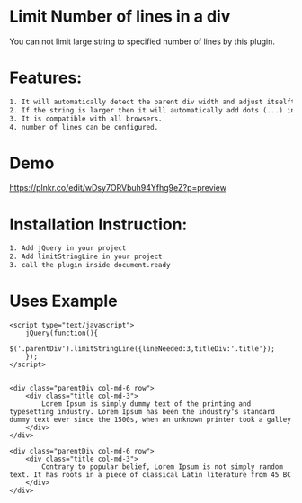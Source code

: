 # Limit Number of lines in a div
You can not limit large string to specified number of lines by this plugin.


# Features:
```html
1. It will automatically detect the parent div width and adjust itselft with number of line specified.
2. If the string is larger then it will automatically add dots (...) in the end.
3. It is compatible with all browsers.
4. number of lines can be configured.
```
# Demo
https://plnkr.co/edit/wDsy7ORVbuh94Yfhg9eZ?p=preview

# Installation Instruction:
```html
1. Add jQuery in your project
2. Add limitStringLine in your project
3. call the plugin inside document.ready
```

# Uses Example
```code
<script type="text/javascript">
	jQuery(function(){
		 $('.parentDiv').limitStringLine({lineNeeded:3,titleDiv:'.title'});
	});
</script>


<div class="parentDiv col-md-6 row">
	<div class="title col-md-3">
		Lorem Ipsum is simply dummy text of the printing and typesetting industry. Lorem Ipsum has been the industry's standard dummy text ever since the 1500s, when an unknown printer took a galley 
	</div>	
</div>

<div class="parentDiv col-md-6 row">
	<div class="title col-md-3">
		Contrary to popular belief, Lorem Ipsum is not simply random text. It has roots in a piece of classical Latin literature from 45 BC
	</div>
</div>
```

